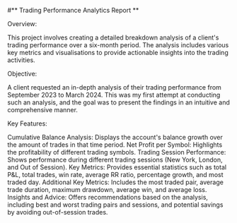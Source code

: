  #** Trading Performance Analytics Report **

Overview:

This project involves creating a detailed breakdown analysis of a client's trading performance over a six-month period. The analysis includes various key metrics and visualisations to provide actionable insights into the trading activities.

Objective:

A client requested an in-depth analysis of their trading performance from September 2023 to March 2024. This was my first attempt at conducting such an analysis, and the goal was to present the findings in an intuitive and comprehensive manner.

Key Features:

Cumulative Balance Analysis: Displays the account's balance growth over the amount of trades in that time period.
Net Profit per Symbol: Highlights the profitability of different trading symbols.
Trading Session Performance: Shows performance during different trading sessions (New York, London, and Out of Session).
Key Metrics: Provides essential statistics such as total P&L, total trades, win rate, average RR ratio, percentage growth, and most traded day.
Additional Key Metrics: Includes the most traded pair, average trade duration, maximum drawdown, average win, and average loss.
Insights and Advice: Offers recommendations based on the analysis, including best and worst trading pairs and sessions, and potential savings by avoiding out-of-session trades.

